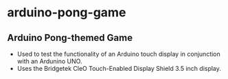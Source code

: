 # arduino-pong-game

## Arduino Pong-themed Game

- Used to test the functionality of an Arduino touch display in conjunction with an Ardunino UNO.
- Uses the Bridgetek CleO Touch-Enabled Display Shield 3.5 inch display.
